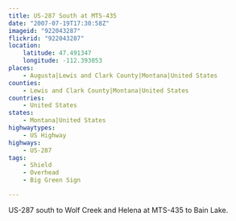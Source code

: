 ```yaml
---
title: US-287 South at MTS-435
date: "2007-07-19T17:30:58Z"
imageid: "922043287"
flickrid: "922043287"
location:
    latitude: 47.491347
    longitude: -112.393053
places:
    - Augusta|Lewis and Clark County|Montana|United States
counties:
    - Lewis and Clark County|Montana|United States
countries:
    - United States
states:
    - Montana|United States
highwaytypes:
    - US Highway
highways:
    - US-287
tags:
    - Shield
    - Overhead
    - Big Green Sign

---
```

US-287 south to Wolf Creek and Helena at MTS-435 to Bain Lake.
